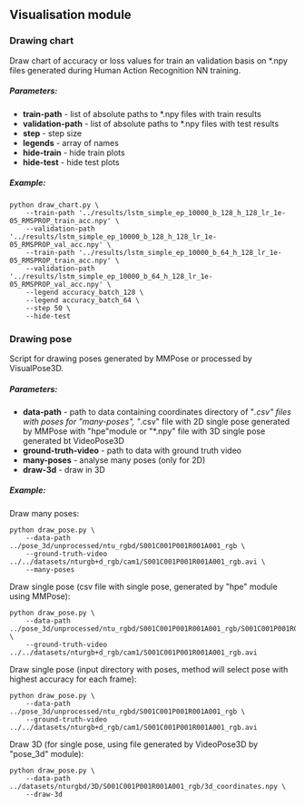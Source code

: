 ## Visualisation module

### Drawing chart
Draw chart of accuracy or loss values for train an validation basis on *.npy files generated during Human Action Recognition NN training.

##### Parameters:
* **train-path** - list of absolute paths to *.npy files with train results
* **validation-path** - list of absolute paths to *.npy files with test results
* **step** - step size
* **legends** - array of names
* **hide-train** - hide train plots
* **hide-test** - hide test plots

##### Example:
```
python draw_chart.py \
    --train-path '../results/lstm_simple_ep_10000_b_128_h_128_lr_1e-05_RMSPROP_train_acc.npy' \
    --validation-path '../results/lstm_simple_ep_10000_b_128_h_128_lr_1e-05_RMSPROP_val_acc.npy' \
    --train-path '../results/lstm_simple_ep_10000_b_64_h_128_lr_1e-05_RMSPROP_train_acc.npy' \
    --validation-path '../results/lstm_simple_ep_10000_b_64_h_128_lr_1e-05_RMSPROP_val_acc.npy' \
    --legend accuracy_batch_128 \
    --legend accuracy_batch_64 \
    --step 50 \
    --hide-test
```

### Drawing pose
Script for drawing poses generated by MMPose or processed by VisualPose3D.

##### Parameters:
* **data-path** - path to data containing coordinates directory of "*.csv" files with poses for "many-poses", "*.csv" file with 2D single pose generated by MMPose with "hpe"module or "*.npy" file with 3D single pose generated bt VideoPose3D
* **ground-truth-video** - path to data with ground truth video
* **many-poses** - analyse many poses (only for 2D)
* **draw-3d** - draw in 3D

##### Example:
Draw many poses:
```
python draw_pose.py \
    --data-path ../pose_3d/unprocessed/ntu_rgbd/S001C001P001R001A001_rgb \
    --ground-truth-video ../../datasets/nturgb+d_rgb/cam1/S001C001P001R001A001_rgb.avi \
    --many-poses
```

Draw single pose (csv file with single pose, generated by "hpe" module using MMPose):
```
python draw_pose.py \
    --data-path ../pose_3d/unprocessed/ntu_rgbd/S001C001P001R001A001_rgb/S001C001P001R001A001_rgb_pose_0.csv \
    --ground-truth-video ../../datasets/nturgb+d_rgb/cam1/S001C001P001R001A001_rgb.avi
```

Draw single pose (input directory with poses, method will select pose with highest accuracy for each frame):
```
python draw_pose.py \
    --data-path ../pose_3d/unprocessed/ntu_rgbd/S001C001P001R001A001_rgb \
    --ground-truth-video ../../datasets/nturgb+d_rgb/cam1/S001C001P001R001A001_rgb.avi
```

Draw 3D (for single pose, using file generated by VideoPose3D by "pose_3d" module):
```
python draw_pose.py \
    --data-path ../datasets/nturgbd/3D/S001C001P001R001A001_rgb/3d_coordinates.npy \
    --draw-3d
```